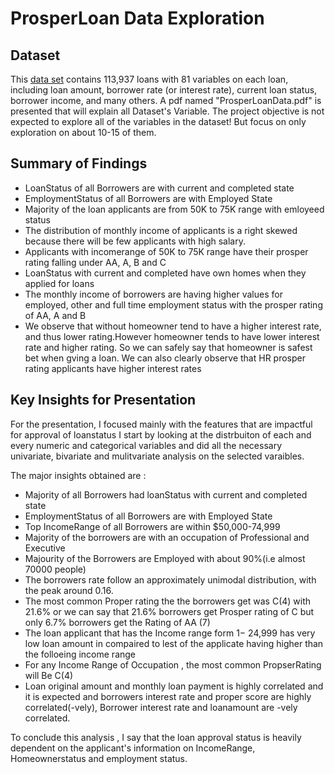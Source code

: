 # ProsperLoan Data Exploration

## Dataset

This [data set](https://www.google.com/url?q=https://s3.amazonaws.com/udacity-hosted-downloads/ud651/prosperLoanData.csv&sa=D&ust=1547699802003000)
contains 113,937 loans with 81 variables on each loan, including loan amount, 
borrower rate (or interest rate), current loan status, borrower income, and many others.
A pdf named "ProsperLoanData.pdf" is presented that will explain all Dataset's Variable.
The project objective is not expected to explore all of the variables in the dataset! But focus on only exploration on about 10-15 of them.

## Summary of Findings


* LoanStatus of all Borrowers are with current and completed state
* EmploymentStatus of all Borrowers are with Employed State
* Majority of the loan applicants are from 50K to 75K range with emloyeed status
* The distribution of monthly income of applicants is a right skewed because there will be few applicants with high salary. 
* Applicants with incomerange of 50K to 75K range have their prosper rating falling under AA, A, B and C 
* LoanStatus with current and completed have own homes when they applied for loans
* The monthly income of borrowers are having higher values for employed, other and full time employment status with the prosper rating of AA, A and B
* We observe that without homeowner tend to have a higher interest rate, and thus lower rating.However homeowner tends to have lower interest rate and higher rating. So we can safely say that homeowner is safest bet when gving a loan. We can also clearly observe that HR prosper rating applicants have higher interest rates


## Key Insights for Presentation

For the presentation, I focused mainly with the features that are impactful for approval of loanstatus
I start by looking at the distrbuiton of each and every numeric and categorical variables and did all the necessary univariate, bivariate and
mulitvariate analysis on the selected varaibles.

The major insights obtained are :


* Majority of all Borrowers had loanStatus with current and completed state
* EmploymentStatus of all Borrowers are with Employed State
* Top IncomeRange of all Borrowers are within $50,000-74,999
* Majority of the borrowers are with an occupation of Professional and Executive
* Majourity of the Borrowers are Employed with about 90%(i.e almost 70000 people)
* The borrowers rate follow an approximately unimodal distribution, with the peak around 0.16. 
* The most common Proper rating the the borrowers get was C(4) with 21.6% or we can say that 21.6% borrowers get Prosper rating of C but only 6.7% borrowers get the Rating of AA (7)
* The loan applicant that has the Income range form 1− 24,999 has very low loan amount in compaired to lest of the applicate having higher than the folloeing income range
* For any Income Range of Occupation , the most common PropserRating will Be C(4)
* Loan original amount and monthly loan payment is highly correlated and it is expected and borrowers interest rate and proper score are highly correlated(-vely), Borrower interest rate and loanamount are -vely correlated.


To conclude this analysis , I say that the loan approval status is heavily dependent on the applicant's information on IncomeRange,
 Homeownerstatus and employment status.
